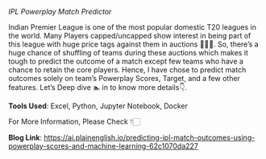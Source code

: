 *IPL Powerplay Match Predictor*

Indian Premier League is one of the most popular domestic T20 leagues in the world. Many Players capped/uncapped show interest in being part of this league with huge price tags against them in auctions 🧑🏻‍⚖️. So, there’s a huge chance of shuffling of teams during these auctions which makes it tough to predict the outcome of a match except few teams who have a chance to retain the core players. Hence, I have chose to predict match outcomes solely on team’s Powerplay Scores, Target, and a few other features. Let’s Deep dive 🏊 in to know more details👇.

**Tools Used**: Excel, Python, Jupyter Notebook, Docker

For More Information, Please Check 👇🏻

**Blog Link**: https://ai.plainenglish.io/predicting-ipl-match-outcomes-using-powerplay-scores-and-machine-learning-62c1070da227
